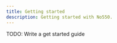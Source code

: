 ```yaml
---
title: Getting started
description: Getting started with No550.
---
```


TODO: Write a get started guide
